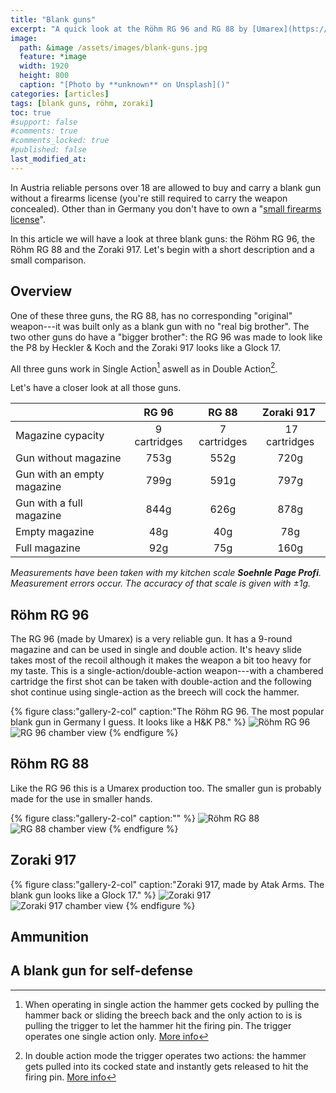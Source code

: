 ```yaml
---
title: "Blank guns"
excerpt: "A quick look at the Röhm RG 96 and RG 88 by [Umarex](https://www.umarex.com) and the Zoraki 917 by [Atak Arms](http://atakarms.com/default.html?l=lang1). They are blank guns and allowed for self-defense in Austria. You may carry them concealed if you're over 18 years old and reliable."
image:
  path: &image /assets/images/blank-guns.jpg
  feature: *image
  width: 1920
  height: 800
  caption: "[Photo by **unknown** on Unsplash]()"
categories: [articles]
tags: [blank guns, röhm, zoraki]
toc: true
#support: false
#comments: true
#comments_locked: true
#published: false
last_modified_at: 
---
```


In Austria reliable persons over 18 are allowed to buy and carry a blank gun without a firearms license (you're still required to carry the weapon concealed). Other than in Germany you don't have to own a "[small firearms license](https://de.wikipedia.org/wiki/Kleiner_Waffenschein)".

In this article we will have a look at three blank guns: the Röhm RG 96, the Röhm RG 88 and the Zoraki 917. Let's begin with a short description and a small comparison.

## Overview

One of these three guns, the RG 88, has no corresponding "original" weapon---it was built only as a blank gun with no "real big brother". The two other guns do have a "bigger brother": the RG 96 was made to look like the P8 by Heckler & Koch and the Zoraki 917 looks like a Glock 17.

All three guns work in Single Action[^sa] aswell as in Double Action[^da].

[^sa]: When operating in single action the hammer gets cocked by pulling the hammer back or sliding the breech back and the only action to is is pulling the trigger to let the hammer hit the firing pin. The trigger operates one single action only. [More info](https://en.wikipedia.org/wiki/Trigger_(firearms)#Single-action)
[^da]: In double action mode the trigger operates two actions: the hammer gets pulled into its cocked state and instantly gets released to hit the firing pin. [More info](https://en.wikipedia.org/wiki/Trigger_(firearms)#Double-action/single-action)

Let's have a closer look at all those guns.

| | RG 96 | RG 88 | Zoraki 917 |
| --- | :--: | :--: | :--: |
| Magazine cypacity | 9 cartridges | 7 cartridges | 17 cartridges |
| Gun without magazine | 753g | 552g | 720g |
| Gun with an empty magazine | 799g | 591g | 797g |
| Gun with a full magazine | 844g | 626g | 878g |
| Empty magazine | 48g | 40g | 78g |
| Full magazine | 92g | 75g | 160g |

*Measurements have been taken with my kitchen scale **Soehnle Page Profi**. Measurement errors occur. The accuracy of that scale is given with &plusmn;1g.*

## Röhm RG 96

The RG 96 (made by Umarex) is a very reliable gun. It has a 9-round magazine and can be used in single and double action. It's heavy slide takes most of the recoil although it makes the weapon a bit too heavy for my taste. This is a single-action/double-action weapon---with a chambered cartridge the first shot can be taken with double-action and the following shot continue using single-action as the breech will cock the hammer.

{% figure class:"gallery-2-col" caption:"The Röhm RG 96. The most popular blank gun in Germany I guess. It looks like a H&K P8." %}
![Röhm RG 96](/assets/images/rg96.jpg)
![RG 96 chamber view](/assets/images/chamber-rg96.jpg)
{% endfigure %}

## Röhm RG 88

Like the RG 96 this is a Umarex production too. The smaller gun is probably made for the use in smaller hands.

{% figure class:"gallery-2-col" caption:"" %}
![Röhm RG 88](/assets/images/rg88.jpg)
![RG 88 chamber view](/assets/images/chamber-rg88.jpg)
{% endfigure %}

## Zoraki 917

{% figure class:"gallery-2-col" caption:"Zoraki 917, made by Atak Arms. The blank gun looks like a Glock 17." %}
![Zoraki 917](/assets/images/zoraki917.jpg)
![Zoraki 917 chamber view](/assets/images/chamber-zoraki917.jpg)
{% endfigure %}

## Ammunition

## A blank gun for self-defense
